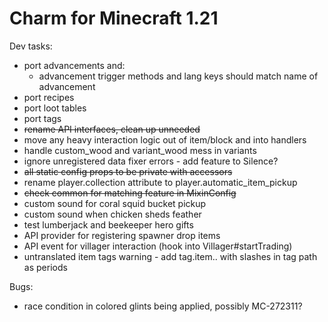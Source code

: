 # Charm for Minecraft 1.21

Dev tasks:
- port advancements and:
  - advancement trigger methods and lang keys should match name of advancement
- port recipes
- port loot tables
- port tags
- ~~rename API interfaces, clean up unneeded~~
- move any heavy interaction logic out of item/block and into handlers
- handle custom_wood and variant_wood mess in variants
- ignore unregistered data fixer errors - add feature to Silence?
- ~~all static config props to be private with accessors~~
- rename player.collection attribute to player.automatic_item_pickup
- ~~check common for matching feature in MixinConfig~~
- custom sound for coral squid bucket pickup
- custom sound when chicken sheds feather
- test lumberjack and beekeeper hero gifts
- API provider for registering spawner drop items 
- API event for villager interaction (hook into Villager#startTrading)
- untranslated item tags warning - add tag.item.<namespace>.<path> with slashes in tag path as periods

Bugs:
- race condition in colored glints being applied, possibly MC-272311?